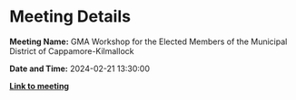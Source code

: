 # Meeting Details

**Meeting Name:** GMA Workshop for the Elected Members of the Municipal District of Cappamore-Kilmallock

**Date and Time:** 2024-02-21 13:30:00

**<a href="https://www.limerick.ie/council/whats-on/gma-workshop-for-the-elected-members-of-the-municipal-district-of-cappamore" target="_blank">Link to meeting</a>**
